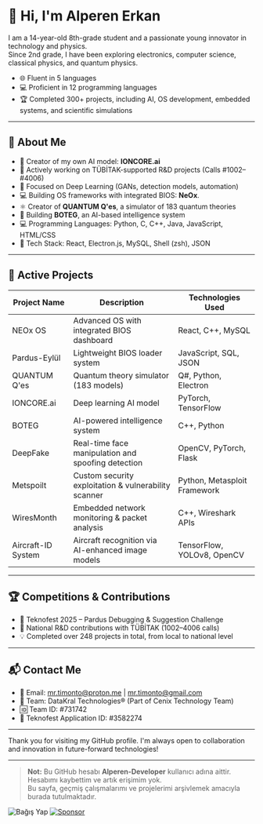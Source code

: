  # 👋 Hi, I'm Alperen Erkan

I am a 14-year-old 8th-grade student and a passionate young innovator in technology and physics.  
Since 2nd grade, I have been exploring electronics, computer science, classical physics, and quantum physics.  

- 🌐 Fluent in 5 languages  
- 💻 Proficient in 12 programming languages  
- 🏆 Completed 300+ projects, including AI, OS development, embedded systems, and scientific simulations


---

## 🧠 About Me

- 🧠 Creator of my own AI model: **IONCORE.ai**  
- 🔬 Actively working on TÜBİTAK-supported R&D projects (Calls #1002–#4006)  
- 🤖 Focused on Deep Learning (GANs, detection models, automation)  
- 💻 Building OS frameworks with integrated BIOS: **NeOx**.
- ⚛️ Creator of **QUANTUM Q'es**, a simulator of 183 quantum theories  
- 🧠 Building **BOTEG**, an AI-based intelligence system  
- 💻 Programming Languages: Python, C, C++, Java, JavaScript, HTML/CSS  
- 🧰 Tech Stack: React, Electron.js, MySQL, Shell (zsh), JSON  

---

## 🔧 Active Projects

| Project Name | Description | Technologies Used |
|--------------|------------|-----------------|
| NEOx OS | Advanced OS with integrated BIOS dashboard | React, C++, MySQL |
| Pardus-Eylül | Lightweight BIOS loader system | JavaScript, SQL, JSON |
| QUANTUM Q'es | Quantum theory simulator (183 models) | Q#, Python, Electron |
| IONCORE.ai | Deep learning AI model | PyTorch, TensorFlow |
| BOTEG | AI-powered intelligence system | C++, Python |
| DeepFake | Real-time face manipulation and spoofing detection | OpenCV, PyTorch, Flask |
| Metspoilt | Custom security exploitation & vulnerability scanner | Python, Metasploit Framework |
| WiresMonth | Embedded network monitoring & packet analysis | C++, Wireshark APIs |
| Aircraft-ID System | Aircraft recognition via AI-enhanced image models | TensorFlow, YOLOv8, OpenCV |

---

## 🏆 Competitions & Contributions

- 🎯 Teknofest 2025 – Pardus Debugging & Suggestion Challenge  
- 🧪 National R&D contributions with TÜBİTAK (1002–4006 calls)  
- 💡 Completed over 248 projects in total, from local to national level  

---

## 📬 Contact Me

- 📧 Email: mr.timonto@proton.me | mr.timonto@gmail.com  
- 🧠 Team: DataKral Technologies® (Part of Cenix Technology Team)  
- 🆔 Team ID: #731742  
- 🚀 Teknofest Application ID: #3582274  

---

Thank you for visiting my GitHub profile. I'm always open to collaboration and innovation in future-forward technologies!

---

> **Not:** Bu GitHub hesabı **Alperen-Developer** kullanıcı adına aittir. Hesabımı kaybettim ve artık erişimim yok.  
> Bu sayfa, geçmiş çalışmalarımı ve projelerimi arşivlemek amacıyla burada tutulmaktadır.

![Bağış Yap](https://img.shields.io/badge/bağış-yap-yellow)
[![Sponsor](https://img.shields.io/badge/sponsor-ol-red)](https://buymeacoffee.com/kullaniciadi)
